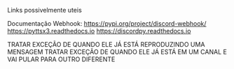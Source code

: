 Links possivelmente uteis

Documentação Webhook:
https://pypi.org/project/discord-webhook/
https://pyttsx3.readthedocs.io
https://discordpy.readthedocs.io



TRATAR EXCEÇÃO DE QUANDO ELE JÁ ESTÁ REPRODUZINDO UMA MENSAGEM
TRATAR EXCEÇÃO DE QUANDO ELE JÁ ESTÁ EM UM CANAL E VAI PULAR PARA OUTRO DIFERENTE